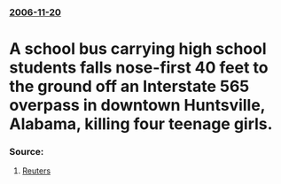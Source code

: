 ### [2006-11-20](/news/2006/11/20/index.md)

#  A school bus carrying high school students falls nose-first 40 feet to the ground off an Interstate 565 overpass in downtown Huntsville, Alabama, killing four teenage girls. 




### Source:

1. [Reuters](http://www.alertnet.org/thenews/newsdesk/N20318052.htm)
